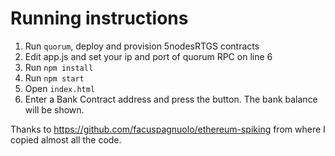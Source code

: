 # Running instructions
1. Run `quorum`, deploy and provision 5nodesRTGS contracts
2. Edit app.js and set your ip and port of quorum RPC on line 6
3. Run `npm install`
4. Run `npm start`
5. Open `index.html` 
6. Enter a Bank Contract address and press the button. The bank balance will be shown.

Thanks to https://github.com/facuspagnuolo/ethereum-spiking from where I copied almost all the code.
